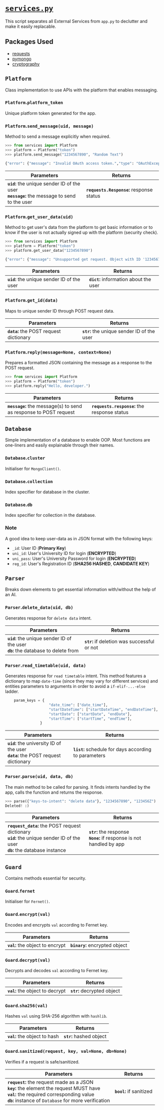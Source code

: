 # [`services.py`](https://github.com/ineshbose/boyd_bot_messenger/blob/master/services.py)

This script separates all External Services from `app.py` to declutter and make it easily replacable.


## Packages Used

* [requests](https://github.com/psf/requests)
* [pymongo](https://github.com/mongodb/mongo-python-driver)
* [cryptography](https://github.com/pyca/cryptography)




## `Platform`

Class implementation to use APIs with the platform that enables messaging.


### `Platform`.**`platform_token`**

Unique platform token generated for the app.


### `Platform`.**`send_message(uid, message)`**

Method to send a message explicitly when required.

```python
>>> from services import Platform
>>> platform = Platform("token")
>>> platform.send_message("1234567890", "Random Text")

{"error": {"message": "Invalid OAuth access token.","type": "OAuthException","code": 190,"fbtrace_id": "AGc_9nHR-ZkQ0RVDs4L59Hz"}}
```

|                                       Parameters                                              |                 Returns                  |
|-----------------------------------------------------------------------------------------------|------------------------------------------|
| **`uid`:** the unique sender ID of the user<br>**`message`:** the message to send to the user | **`requests.Response`:** response status |


### `Platform`.**`get_user_data(uid)`**

Method to get user's data from the platform to get basic information or to know if the user is not actually signed up with the platform (security check).

```python
>>> from services import Platform
>>> platform = Platform("token")
>>> platform.get_user_data("1234567890")

{"error": {"message": "Unsupported get request. Object with ID '1234567890' does not exist, cannot be loaded due to missing permissions, or does not support this operation. Please read the Graph API documentation at https://developers.facebook.com/docs/graph-api", "type": "GraphMethodException", "code": 100, "error_subcode": 33,}}
```

|                 Parameters                  |                 Returns                |
|---------------------------------------------|----------------------------------------|
| **`uid`:** the unique sender ID of the user | **`dict`:** information about the user |


### `Platform`.**`get_id(data)`**

Maps to unique sender ID through POST request data.

|                 Parameters              |                  Returns                    |
|-----------------------------------------|---------------------------------------------|
| **`data`:** the POST request dictionary | **`str`:** the unique sender ID of the user |


### `Platform`.**`reply(message=None, context=None)`**

Prepares a formatted JSON containing the message as a response to the POST request.

```python
>>> from services import Platform
>>> platform = Platform("token")
>>> platform.reply("Hello, developer.")
```

|                                  Parameters                       |                   Returns                    |
|-------------------------------------------------------------------|----------------------------------------------|
| **`message`:** the message(s) to send as response to POST request | **`requests.response`:** the response status |



## `Database`

Simple implementation of a database to enable OOP.
Most functions are one-liners and easily explainable through their names.


### `Database`.**`cluster`**

Initialiser for `MongoClient()`.


### `Database`.**`collection`**

Index specifier for database in the cluster.


### `Database`.**`db`**

Index specifier for collection in the database.


### Note

A good idea to keep user-data as in JSON format with the following keys:

* `_id`: User ID (**Primary Key**)
* `uni_id`: User's University ID for login (**ENCRYPTED**)
* `uni_pass`: User's University Password for login (**ENCRYPTED**)
* `reg_id`: User's Registration ID (**SHA256 HASHED**, **CANDIDATE KEY**)



## `Parser`

Breaks down elements to get essential information with/without the help of an AI.


### `Parser`.**`delete_data(uid, db)`**

Generates response for `delete data` intent.

|                                   Parameters                                         |                    Returns                   |
|--------------------------------------------------------------------------------------|----------------------------------------------|
| **`uid`:** the unique sender ID of the user<br>**`db`:** the database to delete from | **`str`:** if deletion was successful or not |


### `Parser`.**`read_timetable(uid, data)`**

Generates response for `read timetable` intent. This method features a dictionary to map `date-time` (since they may vary for different services) and entities parameters to arguments in order to avoid a `if-elif-...-else` ladder.

```python
    param_keys = {
                    "date_time": ["date_time"],
                    "startDateTime": ["startDateTime", "endDateTime"],
                    "startDate": ["startDate", "endDate"],
                    "startTime": ["startTime", "endTime"],
                }
```

|                                  Parameters                                         |                        Returns                        |
|-------------------------------------------------------------------------------------|-------------------------------------------------------|
| **`uid`:** the university ID of the user<br>**`data`:** the POST request dictionary | **`list`:** schedule for days according to parameters |


### `Parser`.**`parse(uid, data, db)`**

The main method to be called for parsing. It finds intents handled by the app, calls the function and returns the response.

```python
>>> parse({"keys-to-intent": "delete data"}, "1234567890", "123456Z")
Deleted! :)
```

|                                                               Parameters                                                          |                                Returns                                   |
|-----------------------------------------------------------------------------------------------------------------------------------|--------------------------------------------------------------------------|
| **`request_data`:** the POST request dictionary<br>**`uid`:** the unique sender ID of the user<br>**`db`:** the database instance | **`str`:** the response<br>**`None`:** if response is not handled by app |



## `Guard`

Contains methods essential for security.


### `Guard`.**`fernet`**

Initialiser for `Fernet()`.


### `Guard`.**`encrypt(val)`**

Encodes and encrypts `val` according to Fernet key.

|            Parameters            |             Returns            |
|----------------------------------|--------------------------------|
| **`val`:** the object to encrypt | **`binary`:** encrypted object |


### `Guard`.**`decrypt(val)`**

Decrypts and decodes `val` according to Fernet key.

|            Parameters            |           Returns           |
|----------------------------------|-----------------------------|
| **`val`:** the object to decrypt | **`str`:** decrypted object |


### `Guard`.**`sha256(val)`**

Hashes `val` using SHA-256 algorithm with `hashlib`.

|          Parameters           |          Returns         |
|-------------------------------|--------------------------|
| **`val`:** the object to hash | **`str`:** hashed object |


### `Guard`.**`sanitized(request, key, val=None, db=None)`**

Verifies if a request is safe/sanitized.

|                                                                                           Parameters                                                                                          |          Returns         |
|-------------------------------------------------------------------------------------------------------------------------------------------------------------------------------------------------------------|--------------------------|
| **`request`:** the request made as a JSON<br>**`key`:** the element the request MUST have<br>**`val`:** the required corresponding value<br>**`db`:** instance of `Database` for more verification | **`bool`:** if sanitized |